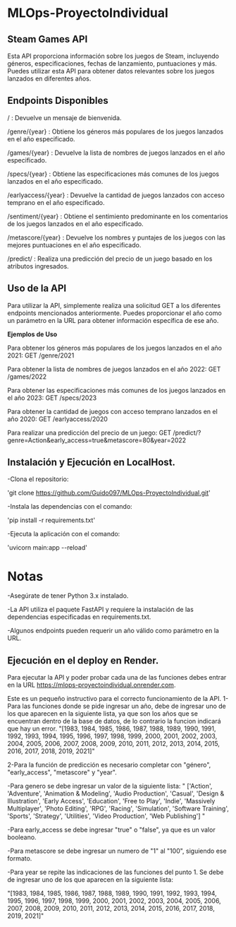 # MLOps-ProyectoIndividual
##  Steam Games API 

Esta API proporciona información sobre los juegos de Steam, incluyendo géneros, especificaciones, fechas de lanzamiento, puntuaciones y más. Puedes utilizar esta API para obtener datos relevantes sobre los juegos lanzados en diferentes años.

## Endpoints Disponibles

/ : Devuelve un mensaje de bienvenida.

/genre/{year} : Obtiene los géneros más populares de los juegos lanzados en el año especificado.

/games/{year} : Devuelve la lista de nombres de juegos lanzados en el año especificado.

/specs/{year} : Obtiene las especificaciones más comunes de los juegos lanzados en el año especificado.

/earlyaccess/{year} : Devuelve la cantidad de juegos lanzados con acceso temprano en el año especificado.

/sentiment/{year} : Obtiene el sentimiento predominante en los comentarios de los juegos lanzados en el año especificado.

/metascore/{year} : Devuelve los nombres y puntajes de los juegos con las mejores puntuaciones en el año especificado.

/predict/ : Realiza una predicción del precio de un juego basado en los atributos ingresados.

## Uso de la API

Para utilizar la API, simplemente realiza una solicitud GET a los diferentes endpoints mencionados anteriormente. Puedes proporcionar el año como un parámetro en la URL para obtener información específica de ese año.

**Ejemplos de Uso**

Para obtener los géneros más populares de los juegos lanzados en el año 2021: GET /genre/2021

Para obtener la lista de nombres de juegos lanzados en el año 2022: GET /games/2022

Para obtener las especificaciones más comunes de los juegos lanzados en el año 2023: GET /specs/2023

Para obtener la cantidad de juegos con acceso temprano lanzados en el año 2020: GET /earlyaccess/2020

Para realizar una predicción del precio de un juego: GET /predict/?genre=Action&early_access=true&metascore=80&year=2022

## Instalación y Ejecución en LocalHost.

-Clona el repositorio:

'git clone <https://github.com/Guido097/MLOps-ProyectoIndividual.git>'

-Instala las dependencias con el comando:

'pip install -r requirements.txt'

-Ejecuta la aplicación con el comando:

'uvicorn main:app --reload'


# Notas

-Asegúrate de tener Python 3.x instalado.

-La API utiliza el paquete FastAPI y requiere la instalación de las dependencias especificadas en requirements.txt.

-Algunos endpoints pueden requerir un año válido como parámetro en la URL.


## Ejecución en el deploy en Render.

Para ejecutar la API y poder probar cada una de las funciones debes entrar en la URL <https://mlops-proyectoindividual.onrender.com>.

Este es un pequeño instructivo para el correcto funcionamiento de la API.
1-Para las funciones donde se pide ingresar un año, debe de ingresar uno de los que aparecen en la siguiente lista, ya que son los años que se encuentran dentro de la base de datos, de lo contrario la funcion indicará que hay un error.
"[1983, 1984, 1985, 1986, 1987, 1988, 1989, 1990, 1991, 1992, 1993, 1994, 1995, 1996, 1997, 1998, 1999, 2000, 2001, 2002, 2003, 2004, 2005, 2006, 2007, 2008, 2009, 2010, 2011, 2012, 2013, 2014, 2015, 2016, 2017, 2018, 2019, 2021]"

2-Para la función de predicción es necesario completar con "género", "early_access", "metascore" y "year".

-Para genero se debe ingresar un valor de la siguiente lista:
" ['Action', 'Adventure', 'Animation &amp; Modeling', 'Audio Production', 'Casual', 'Design &amp; Illustration', 'Early Access', 'Education', 'Free to Play', 'Indie', 'Massively Multiplayer', 'Photo Editing', 'RPG', 'Racing', 'Simulation', 'Software Training', 'Sports', 'Strategy', 'Utilities', 'Video Production', 'Web Publishing'] "

-Para early_access se debe ingresar "true" o "false", ya que es un valor booleano.

-Para metascore se debe ingresar un numero de "1" al "100", siguiendo ese formato.

-Para year se repite las indicaciones de las funciones del punto 1. Se debe de ingresar uno de los que aparecen en la siguiente lista:

"[1983, 1984, 1985, 1986, 1987, 1988, 1989, 1990, 1991, 1992, 1993, 1994, 1995, 1996, 1997, 1998, 1999, 2000, 2001, 2002, 2003, 2004, 2005, 2006, 2007, 2008, 2009, 2010, 2011, 2012, 2013, 2014, 2015, 2016, 2017, 2018, 2019, 2021]"



